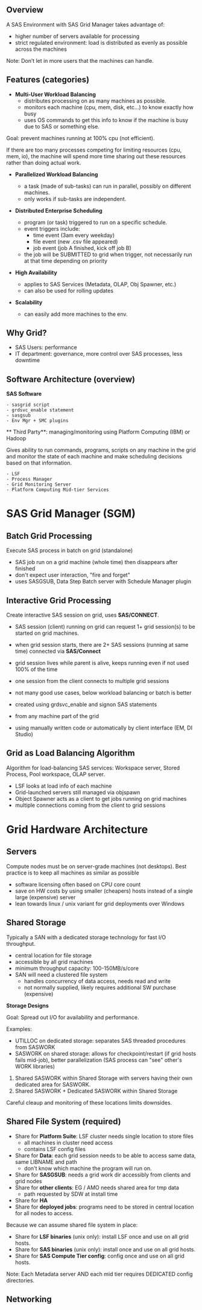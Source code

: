 ## Overview

A SAS Environment with SAS Grid Manager takes advantage of:

- higher number of servers available for processing
- strict regulated environment: load is distributed as evenly as possible across the machines

Note: Don’t let in more users that the machines can handle.

## Features (categories)

- **Multi-User Workload Balancing**
    - distributes processing on as many machines as possible. 
    - monitors each machine (cpu, mem, disk, etc…) to know exactly how busy 
    - uses OS commands to get this info to know if the machine is busy due to SAS or something else.
    
Goal: prevent machines running at 100% cpu (not efficient). 

If there are too many processes competing for limiting resources (cpu, mem, io), the machine will spend more time sharing out these resources rather than doing actual work.

- **Parallelized Workload Balancing** 
    - a task (made of sub-tasks) can run in parallel, possibly on different machines.
    - only works if sub-tasks are independent.

- **Distributed Enterprise Scheduling**
    - program (or task) triggered to run on a specific schedule.
    - event triggers include: 
        - time event (3am every weekday)
        - file event (new .csv file appeared)
        - job event (job A finished, kick off job B)
    - the job will be SUBMITTED to grid when trigger, not necessarily run at that time depending on priority

- **High Availability**
    - applies to SAS Services (Metadata, OLAP, Obj Spawner, etc.)
    - can also be used for rolling updates

- **Scalability**
    - can easily add more machines to the env.
    
## Why Grid?

- SAS Users: performance
- IT department: governance, more control over SAS processes, less downtime

## Software Architecture (overview)

**SAS Software**

    - sasgrid script
    - grdsvc_enable statement
    - sasgsub
    - Env Mgr + SMC plugins
    
** Third Party**: managing/monitoring using Platform Computing (IBM) or Hadoop 

Gives ability to run commands, programs, scripts on any machine 
in the grid and monitor the state of each machine and make scheduling decisions based on that information.

    - LSF
    - Process Manager
    - Grid Monitoring Server
    - Platform Computing Mid-tier Services
    
# SAS Grid Manager (SGM)

## Batch Grid Processing

Execute SAS process in batch on grid (standalone)

- SAS job run on a grid machine (whole time) then disappears after finished
- don't expect user interaction, "fire and forget" 
- uses SASGSUB, Data Step Batch server with Schedule Manager plugin

## Interactive Grid Processing 

Create interactive SAS session on grid, uses **SAS/CONNECT**. 

- SAS session (client) running on grid can request 1+ grid session(s) to be started on grid machines.
- when grid session starts, there are 2+ SAS sessions (running at same time) connected via **SAS/Connect**
- grid session lives while parent is alive, keeps running even if not used 100% of the time
- one session from the client connects to multiple grid sessions 
- not many good use cases, below workload balancing or batch is better

- created using grdsvc_enable and signon SAS statements
- from any machine part of the grid
- using manually written code or automatically by client interface (EM, DI Studio)

## Grid as Load Balancing Algorithm 

Algorithm for load-balancing SAS services: Workspace server, Stored Process, Pool workspace, OLAP server.

- LSF looks at load info of each machine
- Grid-launched servers still managed via objspawn
- Object Spawner acts as a client to get jobs running on grid machines
- multiple connections coming from the client to grid sessions

# Grid Hardware Architecture

## Servers

Compute nodes must be on server-grade machines (not desktops). Best practice is to keep all machines as similar as possible

- software licensing often based on CPU core count
- save on HW costs by using smaller (cheapers) hosts instead of a single large (expensive) server
- lean towards linux / unix variant for grid deployments over Windows

## Shared Storage

Typically a SAN with a dedicated storage technology for fast I/O throughput.

- central location for file storage
- accessible by all grid machines
- minimum throughput capacity: 100-150MB/s/core
- SAN will need a clustered file system
    - handles concurrency of data access, needs read and write
    - not normally supplied, likely requires additional SW purchase (expensive)

**Storage Designs**

Goal: Spread out I/O for availability and performance. 

Examples:

- UTILLOC on dedicated storage: separates SAS threaded procedures from SASWORK
- SASWORK on shared storage: allows for checkpoint/restart (if grid hosts fails mid-job), better parallelization 
(SAS process can "see" other's WORK libraries)

1. Shared SASWORK within Shared Storage with servers having their own dedicated area for SASWORK.
2. Shared SASWORK + Dedicated SASWORK within Shared Storage

Careful cleaup and monitoring of these locations limits downsides.

## Shared File System (required)

- Share for **Platform Suite**: LSF cluster needs single location to store files
    - all machines in cluster need access
    - contains LSF config files
- Share for **Data**: each grid session needs to be able to access same data, same LIBNAME and path
    - don't know which machine the program will run on.
- Share for **SASGSUB**: needs a grid work dir accessibly from clients and grid nodes 
- Share for **other clients**: EG / AMO needs shared area for tmp data
    - path requested by SDW at install time    
- Share for **HA**
- Share for **deployed jobs**: programs need to be stored in central location for all nodes to access.

Because we can assume shared file system in place:

- Share for **LSF binaries** (unix only): install LSF once and use on all grid hosts.
- Share for **SAS binaries** (unix only): install once and use on all grid hosts.
- Share for **SAS Compute Tier config**: config once and use on all grid hosts.

Note: Each Metadata server AND each mid tier requires DEDICATED config directories.

## Networking

